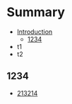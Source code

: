 # Summary

* [Introduction](README.md)
  * [1234](1234.md)
* t1
* t2

## 1234

* [213214](1234/213214.md)

